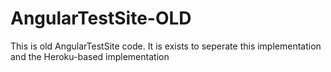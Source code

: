 # AngularTestSite-OLD
This is old AngularTestSite code. It is exists to seperate this implementation and the Heroku-based implementation
